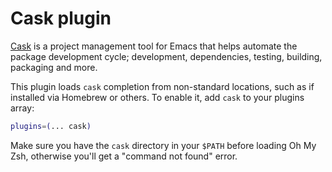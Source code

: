 # Cask plugin

[Cask](https://github.com/cask/cask) is a project management tool for Emacs that
helps automate the package development cycle; development, dependencies,
testing, building, packaging and more.

This plugin loads `cask` completion from non-standard locations, such as if
installed via Homebrew or others. To enable it, add `cask` to your plugins
array:

```zsh
plugins=(... cask)
```

Make sure you have the `cask` directory in your `$PATH` before loading Oh My
Zsh, otherwise you'll get a "command not found" error.
